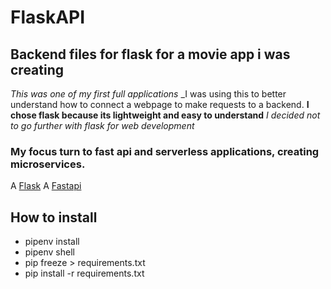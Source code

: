 # FlaskAPI
## Backend files for flask for a movie app i was creating
_This was one of my first full applications_
_I was using this to better understand how to connect a webpage to make requests to a backend.
**I chose flask because its lightweight and easy to understand**
_I decided not to go further with flask for web development_
### My focus turn to fast api and serverless applications, creating microservices.

A [Flask](https://flask.palletsprojects.com/en/1.1.x/)
A [Fastapi](https://fastapi.tiangolo.com/)


## How to install
* pipenv install
* pipenv shell
* pip freeze > requirements.txt
* pip install -r requirements.txt
